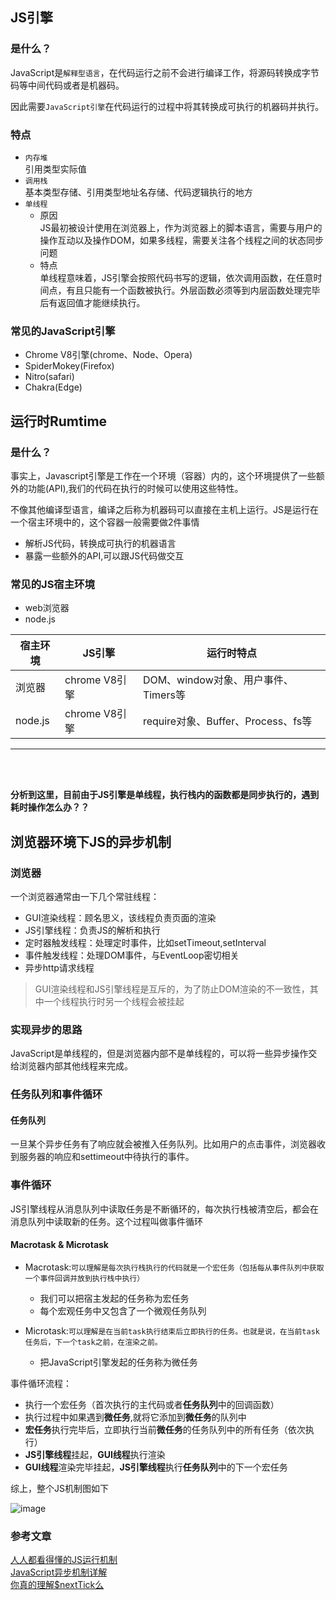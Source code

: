 
## JS引擎

### 是什么？
JavaScript是`解释型语言`，在代码运行之前不会进行编译工作，将源码转换成字节码等中间代码或者是机器码。

因此需要`JavaScript引擎`在代码运行的过程中将其转换成可执行的机器码并执行。

### 特点

- `内存堆`</br> 
引用类型实际值
- `调用栈`</br>
基本类型存储、引用类型地址名存储、代码逻辑执行的地方
- `单线程`
    - 原因</br>
      JS最初被设计使用在浏览器上，作为浏览器上的脚本语言，需要与用户的操作互动以及操作DOM，如果多线程，需要关注各个线程之间的状态同步问题
    - 特点</br>
      单线程意味着，JS引擎会按照代码书写的逻辑，依次调用函数，在任意时间点，有且只能有一个函数被执行。外层函数必须等到内层函数处理完毕后有返回值才能继续执行。        
           
        

### 常见的JavaScript引擎

- Chrome V8引擎(chrome、Node、Opera)
- SpiderMokey(Firefox)
- Nitro(safari)
- Chakra(Edge)

## 运行时Rumtime
### 是什么？
事实上，Javascript引擎是工作在一个环境（容器）内的，这个环境提供了一些额外的功能(API),我们的代码在执行的时候可以使用这些特性。

不像其他编译型语言，编译之后称为机器码可以直接在主机上运行。JS是运行在一个宿主环境中的，这个容器一般需要做2件事情
- 解析JS代码，转换成可执行的机器语言
- 暴露一些额外的API,可以跟JS代码做交互

### 常见的JS宿主环境
- web浏览器
- node.js


| 宿主环境 | JS引擎        | 运行时特点                          |
| -------- | ------------- | ----------------------------------- |
| 浏览器   | chrome V8引擎 | DOM、window对象、用户事件、Timers等 |
| node.js  | chrome V8引擎 | require对象、Buffer、Process、fs等  |



---
<br>
<br>

**分析到这里，目前由于JS引擎是单线程，执行栈内的函数都是同步执行的，遇到耗时操作怎么办？？**

## 浏览器环境下JS的异步机制

### 浏览器
一个浏览器通常由一下几个常驻线程：
- GUI渲染线程：顾名思义，该线程负责页面的渲染
- JS引擎线程：负责JS的解析和执行
- 定时器触发线程：处理定时事件，比如setTimeout,setInterval
- 事件触发线程：处理DOM事件，与EventLoop密切相关
- 异步http请求线程

> GUI渲染线程和JS引擎线程是互斥的，为了防止DOM渲染的不一致性，其中一个线程执行时另一个线程会被挂起

### 实现异步的思路
JavaScript是单线程的，但是浏览器内部不是单线程的，可以将一些异步操作交给浏览器内部其他线程来完成。

### 任务队列和事件循环
#### 任务队列
一旦某个异步任务有了响应就会被推入任务队列。比如用户的点击事件，浏览器收到服务器的响应和settimeout中待执行的事件。

### 事件循环
JS引擎线程从消息队列中读取任务是不断循环的，每次执行栈被清空后，都会在消息队列中读取新的任务。这个过程叫做事件循环

#### Macrotask & Microtask

- Macrotask:`可以理解是每次执行栈执行的代码就是一个宏任务（包括每从事件队列中获取一个事件回调并放到执行栈中执行）`
    - 我们可以把宿主发起的任务称为宏任务
    - 每个宏观任务中又包含了一个微观任务队列

- Microtask:`可以理解是在当前task执行结束后立即执行的任务。也就是说，在当前task任务后，下一个task之前，在渲染之前。`
    - 把JavaScript引擎发起的任务称为微任务

事件循环流程：
- 执行一个宏任务（首次执行的主代码或者**任务队列**中的回调函数）
- 执行过程中如果遇到**微任务**,就将它添加到**微任务**的队列中
- **宏任务**执行完毕后，立即执行当前**微任务**的任务队列中的所有任务（依次执行）
- **JS引擎线程**挂起，**GUI线程**执行渲染
- **GUI线程**渲染完毕挂起，**JS引擎线程**执行**任务队列**中的下一个宏任务

综上，整个JS机制图如下

![image](https://user-gold-cdn.xitu.io/2019/8/8/16c6f162e515b1b0?imageslim)


### 参考文章
[人人都看得懂的JS运行机制](https://juejin.im/post/5d4b8acdf265da03bc126451)</br>
[JavaScript异步机制详解](https://juejin.im/post/5a6ad46ef265da3e513352c8)</br>
[你真的理解$nextTick么](https://juejin.im/post/5cd9854b5188252035420a13#heading-3)




